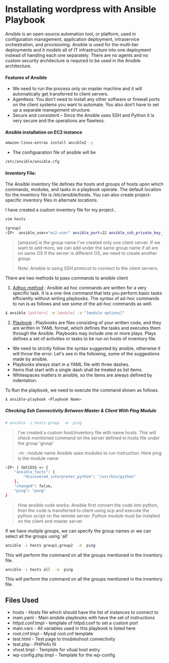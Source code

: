 # Installating wordpress with Ansible Playbook
Ansible is an open-source automation tool, or platform, used in configuration management, application deployment, intraservice orchestration, and provisioning. Ansible is used for the multi-tier deployments and it models all of IT infrastructure into one deployment instead of handling each one separately. There are no agents and no custom security architecture is required to be used in the Ansible architecture.
#### Features of Ansible
- We need to run the process only on master machine and it will automatically get transferred to client servers.
- Agentless: You don’t need to install any other software or firewall ports on the client systems you want to automate. You also don’t have to set up a separate management structure.
- Secure and consistent – Since the Ansible uses SSH and Python it is very secure and the operations are flawless.

#### Ansible installation on EC2 instance 

```sh
amazon-linux-extras install ansible2 -y
```
- The configuaration file of ansible will be
```sh
/etc/ansible/ansible.cfg
```
#### Inventory File:
The Ansible inventory file defines the hosts and groups of hosts upon which commands, modules, and tasks in a playbook operate. The default location for the inventory file is /etc/ansible/hosts. You can also create project-specific inventory files in alternate locations.

I have created a custom inventory file for my project..
```sh
vim hosts
```
```sh
[group]
<IP>  ansible_user="ec2-user" ansible_port=22 ansible_ssh_private_key_file="ansible.pem"
```
> [amazon] is the group name
I've created only one client server. If we want to add more, we can add under the same group name if all are on same OS
If the server is different OS, we need to create another group.

> Note: Ansible is using SSH protocol to connect to the client servers.

There are two methods to pass commands to ansible client
1. [Adhoc method](https://docs.ansible.com/ansible/latest/user_guide/intro_adhoc.html) : Ansible ad hoc commands are written for a very specific task. It  is a one-line command that lets you perform basic tasks efficiently without writing playbooks.
The syntax of ad-hoc commands to run is as follows and see some of the ad-hoc commands as well.
```sh
$ ansible [pattern] -m [module] -a "[module options]"
```
2. [Playbook](https://docs.ansible.com/ansible/latest/user_guide/playbooks.html) : Playbooks are files consisting of your written code, and they are written in YAML format, which defines the tasks and executes them through the Ansible. Playbooks may include one or more plays. Plays defines a set of activities or tasks to be run on hosts of inventory file.
- We need to strictly follow the syntax suggested by ansible, otherwise it will throw the error. Let's see in the following, some of the suggestions made by ansible.
- Playbooks always start in a YAML file with three dashes.
- Items that start with a single dash shall be treated as list items.
- Whitespaces matters in ansible, so the items are always defined by indentation.
 
To Run the playbook, we need to execute the command shown as follows.

```sh
$ ansible-playbook <Playbook Name>
```

##### _Checking Ssh Connectivity Between Master & Client With Ping Module_
```sh
# ansible -i hosts group  -m  ping 
```
> I've created a custom host/inventory file with name hosts. 
This will check mentioned command on the server defined in hosts file under the group 'group'

> -m : module name
Ansible uses modules to run instruction. Here ping is the module name

```sh
<IP> | SUCCESS => {
    "ansible_facts": {
        "discovered_interpreter_python": "/usr/bin/python"
    }, 
    "changed": false, 
    "ping": "pong"
}
```
> How ansible code works:
  Ansible first convert the code into python, then the code is transferred to client using scp and execute the python script on the remote server. 
  Python module must be installed on the client and master server

If we have mutiple groups, we can specify the group names or we can select all the groups using 'all'
```sh
ansible -i hosts group1,group2  -m  ping 
```

This will perform the command on all the groups mentioned in the inventory file. 
```sh
ansible -i hosts all  -m  ping 
```
This will perform the command on all the groups mentioned in the inventory file. 

## Files Used

- hosts - Hosts file which should have the list of instances to connect to
- main.yaml - Main ansbile playbooks with have the set of instructions
- httpd.conf.tmpl - template of httpd.conf to set a custom port
- main.vars - All variables used in this playbook is listed here
- root.cnf.tmpl - Mysql root.cnf template 
- test.html - Test page to troubleshoot connectivity
- test.php - PHPinfo fil
- vhost.tmpl - Template for vitual host entry
- wp-config.php.tmpl - Template for the wp-config


